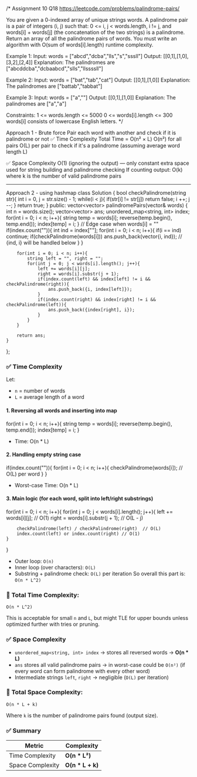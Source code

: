 /*
Assignment 10 Q18
https://leetcode.com/problems/palindrome-pairs/

You are given a 0-indexed array of unique strings words.
A palindrome pair is a pair of integers (i, j) such that:
0 <= i, j < words.length,
i != j, and
words[i] + words[j] (the concatenation of the two strings) is a palindrome.
Return an array of all the palindrome pairs of words.
You must write an algorithm with O(sum of words[i].length) runtime complexity.

Example 1:
Input: words = ["abcd","dcba","lls","s","sssll"]
Output: [[0,1],[1,0],[3,2],[2,4]]
Explanation: The palindromes are ["abcddcba","dcbaabcd","slls","llssssll"]

Example 2:
Input: words = ["bat","tab","cat"]
Output: [[0,1],[1,0]]
Explanation: The palindromes are ["battab","tabbat"]

Example 3:
Input: words = ["a",""]
Output: [[0,1],[1,0]]
Explanation: The palindromes are ["a","a"]
 
Constraints:
1 <= words.length <= 5000
0 <= words[i].length <= 300
words[i] consists of lowercase English letters.
*/

Approach 1 - Brute force
Pair each word with another and check if it is palindrome or not
✅ Time Complexity
Total Time = O(n² × L)
O(n²) for all pairs
O(L) per pair to check if it's a palindrome (assuming average word length L)

✅ Space Complexity
O(1) (ignoring the output) — only constant extra space used for string building and palindrome checking
If counting output: O(k) where k is the number of valid palindrome pairs

--------------------------------------------------------------------------------------------------------------------------------------------

Approach 2 - using hashmap
class Solution {
    bool checkPalindrome(string str){
        int i = 0, j = str.size() - 1;
        while(i < j){
            if(str[i] != str[j]) return false;
            i ++;
            j --;
        }
        return true;
    }
public:
    vector<vector<int>> palindromePairs(vector<string>& words) {
        int n = words.size();
        vector<vector<int>> ans;
        unordered_map<string, int> index;
        for(int i = 0; i < n; i++){
            string temp = words[i];
            reverse(temp.begin(), temp.end());
            index[temp] = i;
        }
        // Edge case when words[i] = ""
        if(index.count("")){
            int ind = index[""];
            for(int i = 0; i < n; i++){
                if(i == ind) continue;
                if(checkPalindrome(words[i])) ans.push_back(vector<int>{i, ind}); // {ind, i} will be handled below
            }
        }

        for(int i = 0; i < n; i++){
            string left = "", right = "";
            for(int j = 0; j < words[i].length(); j++){
                left += words[i][j];
                right = words[i].substr(j + 1);
                if(index.count(left) && index[left] != i && checkPalindrome(right)){
                    ans.push_back({i, index[left]});
                }
                if(index.count(right) && index[right] != i && checkPalindrome(left)){
                    ans.push_back({index[right], i});
                }
            }
        }

        return ans;
    }
};

### ✅ **Time Complexity**
Let:
* `n` = number of words
* `L` = average length of a word

#### 1. **Reversing all words and inserting into map**
for(int i = 0; i < n; i++){
    string temp = words[i];
    reverse(temp.begin(), temp.end());
    index[temp] = i;
}
* Time: O(n \* L)

#### 2. **Handling empty string case**
if(index.count("")){
    for(int i = 0; i < n; i++){
        checkPalindrome(words[i]);  // O(L) per word
    }
}
* Worst-case Time: O(n \* L)

#### 3. **Main logic (for each word, split into left/right substrings)**
for(int i = 0; i < n; i++){
    for(int j = 0; j < words[i].length(); j++){
        left += words[i][j]; // O(1)
        right = words[i].substr(j + 1); // O(L - j)

        checkPalindrome(left) / checkPalindrome(right)  // O(L)
        index.count(left) or index.count(right) // O(1)
    }
}

* Outer loop: `O(n)`
* Inner loop (over characters): `O(L)`
* Substring + palindrome check: `O(L)` per iteration
  So overall this part is: `O(n * L^2)`
### 🧠 **Total Time Complexity:**
```
O(n * L^2)
```
This is acceptable for small `n` and `L`, but might TLE for upper bounds unless optimized further with tries or pruning.

### ✅ **Space Complexity**
* `unordered_map<string, int> index` → stores all reversed words
  → **O(n \* L)**
* `ans` stores all valid palindrome pairs → in worst-case could be `O(n²)`
  (if every word can form palindrome with every other word)
* Intermediate strings `left`, `right` → negligible (`O(L)` per iteration)
### 🧠 **Total Space Complexity:**
```
O(n * L + k)
```
Where `k` is the number of palindrome pairs found (output size).

### ✅ Summary

| Metric           | Complexity        |
| ---------------- | ----------------- |
| Time Complexity  | **O(n \* L²)**    |
| Space Complexity | **O(n \* L + k)** |
